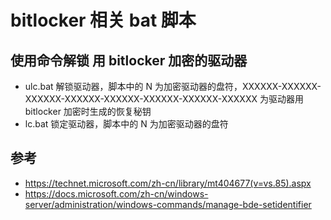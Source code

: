 # bitlocker 相关 bat 脚本

## 使用命令解锁 用 bitlocker 加密的驱动器

* ulc.bat 解锁驱动器，脚本中的 N 为加密驱动器的盘符，XXXXXX-XXXXXX-XXXXXX-XXXXXX-XXXXXX-XXXXXX-XXXXXX-XXXXXX 为驱动器用 bitlocker 加密时生成的恢复秘钥
* lc.bat 锁定驱动器，脚本中的 N 为加密驱动器的盘符

## 参考

* https://technet.microsoft.com/zh-cn/library/mt404677(v=vs.85).aspx
* https://docs.microsoft.com/zh-cn/windows-server/administration/windows-commands/manage-bde-setidentifier
